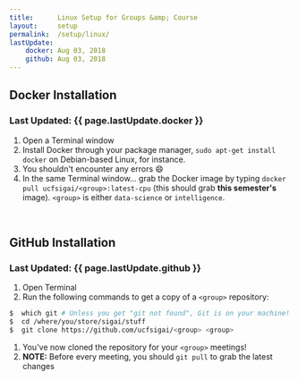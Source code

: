 ```yaml
---
title:      Linux Setup for Groups &amp; Course
layout:     setup
permalink:  /setup/linux/
lastUpdate:
    docker: Aug 03, 2018
    github: Aug 03, 2018
---
```


## Docker Installation
### Last Updated: {{ page.lastUpdate.docker }}
1. Open a Terminal window
1. Install Docker through your package manager, `sudo apt-get install docker` 
    on Debian-based Linux, for instance.
1. You shouldn't encounter any errors :smile:
1. In the same Terminal window... grab the Docker image by typing 
    `docker pull ucfsigai/<group>:latest-cpu` (this should grab **this 
    semester's** image). `<group>` is either `data-science` or `intelligence`.

<br>

## GitHub Installation
### Last Updated: {{ page.lastUpdate.github }}
1. Open Terminal
1. Run the following commands to get a copy of a `<group>` repository:
```bash
$  which git # Unless you get "git not found", Git is on your machine! :D
$  cd /where/you/store/sigai/stuff
$  git clone https://github.com/ucfsigai/<group> <group>
```
1. You've now cloned the repository for your `<group>` meetings!
1. **NOTE:** Before every meeting, you should `git pull` to grab the latest changes